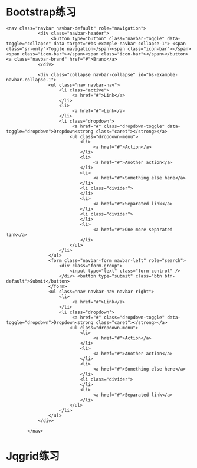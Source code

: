 # Bootstrap练习

    <nav class="navbar navbar-default" role="navigation">
				<div class="navbar-header">
					 <button type="button" class="navbar-toggle" data-toggle="collapse" data-target="#bs-example-navbar-collapse-1"> <span class="sr-only">Toggle navigation</span><span class="icon-bar"></span><span class="icon-bar"></span><span class="icon-bar"></span></button> <a class="navbar-brand" href="#">Brand</a>
				</div>
				
				<div class="collapse navbar-collapse" id="bs-example-navbar-collapse-1">
					<ul class="nav navbar-nav">
						<li class="active">
							 <a href="#">Link</a>
						</li>
						<li>
							 <a href="#">Link</a>
						</li>
						<li class="dropdown">
							 <a href="#" class="dropdown-toggle" data-toggle="dropdown">Dropdown<strong class="caret"></strong></a>
							<ul class="dropdown-menu">
								<li>
									 <a href="#">Action</a>
								</li>
								<li>
									 <a href="#">Another action</a>
								</li>
								<li>
									 <a href="#">Something else here</a>
								</li>
								<li class="divider">
								</li>
								<li>
									 <a href="#">Separated link</a>
								</li>
								<li class="divider">
								</li>
								<li>
									 <a href="#">One more separated link</a>
								</li>
							</ul>
						</li>
					</ul>
					<form class="navbar-form navbar-left" role="search">
						<div class="form-group">
							<input type="text" class="form-control" />
						</div> <button type="submit" class="btn btn-default">Submit</button>
					</form>
					<ul class="nav navbar-nav navbar-right">
						<li>
							 <a href="#">Link</a>
						</li>
						<li class="dropdown">
							 <a href="#" class="dropdown-toggle" data-toggle="dropdown">Dropdown<strong class="caret"></strong></a>
							<ul class="dropdown-menu">
								<li>
									 <a href="#">Action</a>
								</li>
								<li>
									 <a href="#">Another action</a>
								</li>
								<li>
									 <a href="#">Something else here</a>
								</li>
								<li class="divider">
								</li>
								<li>
									 <a href="#">Separated link</a>
								</li>
							</ul>
						</li>
					</ul>
				</div>
				
			</nav>

# Jqgrid练习
